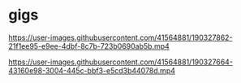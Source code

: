 # gigs



https://user-images.githubusercontent.com/41564881/190327862-21f1ee95-e9ee-4dbf-8c7b-723b0690ab5b.mp4


https://user-images.githubusercontent.com/41564881/190327664-43160e98-3004-445c-bbf3-e5cd3b44078d.mp4

    
